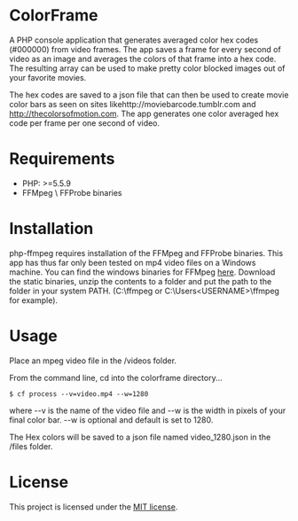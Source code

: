 ColorFrame
==========

A PHP console application that generates averaged color hex codes (#000000) from video frames. The app saves a  frame for every second of video as an image and averages the colors of that frame into a hex code. The resulting array can be used to make pretty color blocked images out of your favorite movies.

The hex codes are saved to a json file that can then be used to create movie color bars as seen on sites likehttp://moviebarcode.tumblr.com and http://thecolorsofmotion.com. The app generates one color averaged hex code per frame per one second of video.

Requirements
============

* PHP: >=5.5.9
* FFMpeg \ FFProbe binaries

Installation
============

php-ffmpeg requires installation of the FFMpeg and FFProbe binaries. This app has thus far only been tested on mp4 video files on a  Windows machine. You can find the windows binaries for FFMpeg [here](http://ffmpeg.zeranoe.com/builds/). Download the static binaries, unzip the contents to a folder and put the path to the folder in your system PATH. (C:\ffmpeg or C:\Users\<USERNAME>\ffmpeg for example).

Usage
=====

Place an mpeg video file in the /videos folder.

From the command line, cd into the colorframe directory...

    $ cf process --v=video.mp4 --w=1280

where --v is the name of the video file and --w is the width in pixels of your final color bar. --w is optional and default is set to 1280. 

The Hex colors will be saved to a json file named video_1280.json in the /files folder.

License
=======

This project is licensed under the [MIT license](http://opensource.org/licenses/MIT).